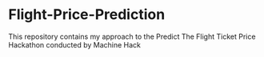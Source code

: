 # Flight-Price-Prediction
This repository contains my approach to the Predict The Flight Ticket Price Hackathon conducted by Machine Hack
